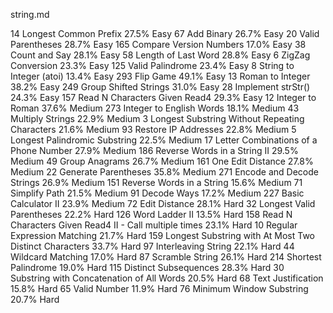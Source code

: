 string.md




14	Longest Common Prefix	27.5%	Easy
67	Add Binary	26.7%	Easy
20	Valid Parentheses	28.7%	Easy
165	Compare Version Numbers	17.0%	Easy
38	Count and Say	28.1%	Easy
58	Length of Last Word	28.8%	Easy
6	ZigZag Conversion	23.3%	Easy
125	Valid Palindrome	23.4%	Easy
8	String to Integer (atoi)	13.4%	Easy
293	Flip Game 	49.1%	Easy
13	Roman to Integer	38.2%	Easy
249	Group Shifted Strings 	31.0%	Easy
28	Implement strStr()	24.3%	Easy
157	Read N Characters Given Read4 	29.3%	Easy
12	Integer to Roman	37.6%	Medium
273	Integer to English Words	18.1%	Medium
43	Multiply Strings	22.9%	Medium
3	Longest Substring Without Repeating Characters	21.6%	Medium
93	Restore IP Addresses	22.8%	Medium
5	Longest Palindromic Substring	22.5%	Medium
17	Letter Combinations of a Phone Number	27.9%	Medium
186	Reverse Words in a String II 	29.5%	Medium
49	Group Anagrams	26.7%	Medium
161	One Edit Distance 	27.8%	Medium
22	Generate Parentheses	35.8%	Medium
271	Encode and Decode Strings 	26.9%	Medium
151	Reverse Words in a String	15.6%	Medium
71	Simplify Path	21.5%	Medium
91	Decode Ways	17.2%	Medium
227	Basic Calculator II	23.9%	Medium
72	Edit Distance	28.1%	Hard
32	Longest Valid Parentheses	22.2%	Hard
126	Word Ladder II	13.5%	Hard
158	Read N Characters Given Read4 II - Call multiple times 	23.1%	Hard
10	Regular Expression Matching	21.7%	Hard
159	Longest Substring with At Most Two Distinct Characters 	33.7%	Hard
97	Interleaving String	22.1%	Hard
44	Wildcard Matching	17.0%	Hard
87	Scramble String	26.1%	Hard
214	Shortest Palindrome	19.0%	Hard
115	Distinct Subsequences	28.3%	Hard
30	Substring with Concatenation of All Words	20.5%	Hard
68	Text Justification	15.8%	Hard
65	Valid Number	11.9%	Hard
76	Minimum Window Substring	20.7%	Hard



